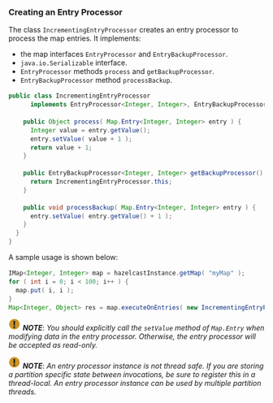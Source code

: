 

### Creating an Entry Processor

The class `IncrementingEntryProcessor` creates an entry processor to process the map 
entries. It implements:

- the map interfaces `EntryProcessor` and `EntryBackupProcessor`.
- `java.io.Serializable` interface.
- `EntryProcessor` methods `process` and `getBackupProcessor`.
- `EntryBackupProcessor` method `processBackup`.

```java
public class IncrementingEntryProcessor
      implements EntryProcessor<Integer, Integer>, EntryBackupProcessor<Integer, Integer>, Serializable {

    public Object process( Map.Entry<Integer, Integer> entry ) {
      Integer value = entry.getValue();
      entry.setValue( value + 1 );
      return value + 1;
    }

    public EntryBackupProcessor<Integer, Integer> getBackupProcessor() {
      return IncrementingEntryProcessor.this;
    }

    public void processBackup( Map.Entry<Integer, Integer> entry ) {
      entry.setValue( entry.getValue() + 1 );
    }
  }
}
```

A sample usage is shown below:

```java
IMap<Integer, Integer> map = hazelcastInstance.getMap( "myMap" );
for ( int i = 0; i < 100; i++ ) {
  map.put( i, i );
}
Map<Integer, Object> res = map.executeOnEntries( new IncrementingEntryProcessor() );
```


![image](../../images/NoteSmall.jpg) ***NOTE***: *You should explicitly call the `setValue` method of `Map.Entry` when modifying data in the entry processor. Otherwise, the entry processor will be accepted as read-only.*

![image](../../images/NoteSmall.jpg) ***NOTE***: *An entry processor instance is not thread safe. If you are storing a partition specific state between invocations, be sure to register this in a thread-local.  An entry processor instance can be used by multiple partition threads.*

